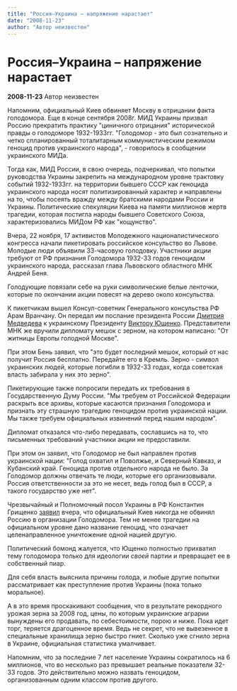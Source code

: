 ```yaml
---
title: "Россия–Украина – напряжение нарастает"
date: "2008-11-23"
author: "Автор неизвестен"
---
```


# Россия–Украина – напряжение нарастает

**2008-11-23** Автор неизвестен

Напомним, официальный Киев обвиняет Москву в отрицании факта голодомора. Еще в конце сентября 2008г. МИД Украины призвал Россию прекратить практику "циничного отрицания" исторической правды о голодоморе 1932-1933гг. "Голодомор - это был сознательно и четко спланированный тоталитарным коммунистическим режимом геноцид против украинского народа", - говорилось в сообщении украинского МИДа.

Тогда как, МИД России, в свою очередь, подчеркивал, что попытки руководства Украины закрепить на международном уровне трактовку событий 1932-1933гг. на территории бывшего СССР как геноцида украинского народа носят политизированный характер и направлены на то, чтобы посеять вражду между братскими народами России и Украины. Политические спекуляции Киева на памяти миллионов жертв трагедии, которая постигла народы бывшего Советского Союза, характеризовались МИДом РФ как "кощунство".

Вчера, 22 ноября, 17 активистов Молодежного националистического конгресса начали пикетировать российское консульство во Львове. Молодые люди объявили 33-часовую голодовку. Участники акции требуют от РФ признания Голодомора 1932-33 годов геноцидом украинского народа, рассказал глава Львовского областного МНК Андрей Беня.

Голодующие повязали себе на руки символические белые ленточки, которые по окончании акции повесят на дерево около консульства.

К пикетчикам вышел Консул-советник Генерального консульства РФ Арам Вранчану. Он передал им послание президента России [Дмитрия Медведева](http://files.korrespondent.net/world/medvedev) к украинскому Президенту [Виктору Ющенко](http://files.korrespondent.net/politics/yushchenko). Представители МНК же вручили дипломату мешок с зерном, на котором написано: "От житницы Европы голодной Москве".

При этом Бень заявил, что "это будет последний мешок, который от нас получит Россия бесплатно. Передайте его в Кремль. Зерно - символ украинских людей, которые погибли в 1932-33 годах, когда советская власть забирала у них это зерно".

Пикетирующие также попросили передать их требования в Государственную Думу России. "Мы требуем от Российской Федерации раскрыть все архивы, которые касаются признания Голодомора и признать эту страшную трагедию геноцидом против украинской нации. Мы также требуем официальных извинений перед нашим народом".

Дипломат отказался что-либо передавать, сославшись на то, что письменных требований участники акции не предоставили.

При этом он заявил, что Голодомор не был направлен против украинской нации: "Голод охватил и Поволжье, и Северный Кавказ, и Кубанский край. Геноцида против отдельного народа не было. За Голодомор должны отвечать те люди, которые его организовывали. Россия ответственности за это не несет, ведь голод был в СССР, а такого государство уже нет".

Чрезвычайный и Полномочный посол Украины в РФ Константин Грищенко [заявил](http://korrespondent.net/ukraine/politics/655245) вчера, что официальный Киев никогда не обвинял Россию в организации Голодомора. Тем не менее трагедии на официальном уровне дано название геноцид, что означает целенаправленное уничтожение одной нацией другую.

Политический бомонд жалуется, что Ющенко полностью прихватил тему голодомора только для идеологии *своей* партии и превращает ее в собственный пиар.

Для себя власть выяснила причины голода, и любые другие попытки рассматривает как преступление против Украины (пока только моральное).

А в это время проскакивают сообщения, что в результате рекордного урожая зерна за 2008 год, цены, по которым украинские аграрии вынуждены его продавать, по себестоимости, порою и ниже. Пока идет торг, теряется драгоценное время. Ведь не секрет, что не вывезенное в специальные хранилища зерно быстро гниет. Сколько уже сгнило зерна в Украине, официальная статистика умалчивает.

Напомним, что за последние 7 лет население Украины сократилось на 6 миллионов, что во несколько раз превышает реальные показатели 32-33 годов. Это действительно можно назвать геноцидом, организованным одним классом против другого.